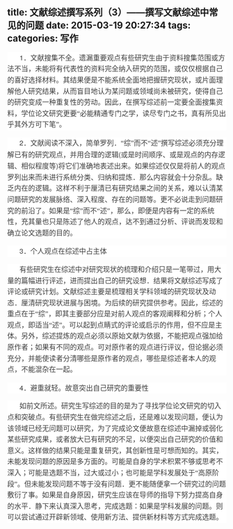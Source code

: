 title: 文献综述撰写系列（3）——撰写文献综述中常见的问题
date: 2015-03-19 20:27:34
tags:
categories: 写作
---
<div>
<div style="word-wrap: break-word; -webkit-nbsp-mode: space; -webkit-line-break: after-white-space;">
<p style="max-width: 100%; word-wrap: normal; box-sizing: border-box !important; min-height: 1em; white-space: pre-wrap; color: rgb(62, 62, 62); font-family: 'Helvetica Neue', Helvetica, 'Hiragino Sans GB', 'Microsoft YaHei', 微软雅黑, Arial, sans-serif; font-size: 16px; font-style: normal; font-variant: normal; font-weight: normal; letter-spacing: normal; line-height: 25.6000003814697px; orphans: auto; text-transform: none; widows: auto; word-spacing: 0px; -webkit-text-stroke-width: 0px; text-align: left; text-indent: 28px; background-color: rgb(255, 255, 255);">1<span style="max-width: 100%; word-wrap: break-word !important; box-sizing: border-box !important; font-family: 宋体;">．文献搜集不全。遗漏重要观点有些研究生由于资料搜集范围或方法不当，未能将有代表性的资料完全纳入研究的范围，或仅仅根据自己的喜好选择材料。其结果便是不能系统全面地把握研究现状，或片面理解他人研究结果，从而盲目地认为某问题或领域尚未被研究，使得自己的研究变成一种重复性的劳动。因此，在撰写综述前一定要全面搜集资料，学位论文研究更要“必能精通专门之学，读尽专门之书，真有所见出乎其外方可下笔”。</span></p>
<p style="max-width: 100%; word-wrap: normal; box-sizing: border-box !important; min-height: 1em; white-space: pre-wrap; color: rgb(62, 62, 62); font-family: 'Helvetica Neue', Helvetica, 'Hiragino Sans GB', 'Microsoft YaHei', 微软雅黑, Arial, sans-serif; font-size: 16px; font-style: normal; font-variant: normal; font-weight: normal; letter-spacing: normal; line-height: 25.6000003814697px; orphans: auto; text-transform: none; widows: auto; word-spacing: 0px; -webkit-text-stroke-width: 0px; text-align: left; text-indent: 28px; background-color: rgb(255, 255, 255);">2<span style="max-width: 100%; word-wrap: break-word !important; box-sizing: border-box !important; font-family: 宋体;">．文献阅读不深入，简单罗列．“综”而不“述”撰写综述必须充分理解已有的研究观点，并用合理的逻辑</span>(<span style="max-width: 100%; word-wrap: break-word !important; box-sizing: border-box !important; font-family: 宋体;">或是时间顺序、或是观点的内存逻辑、相似程度等</span>)<span style="max-width: 100%; word-wrap: break-word !important; box-sizing: border-box !important; font-family: 宋体;">将它们准确地表述出来。如果综述仅仅是将前人的观点罗列出来而未进行系统分类、归纳和提炼．那么内容就会十分杂乱。缺乏内在的逻辑。这样不利于厘清已有研究结果之间的关系，难以认清某问题研究的发展脉络、深入程度、存在的问题等。更不必说走到问题研究的前沿了。如果是“综”而不“述”，那么，即便是内容有一定的系统性，充其量也只是陈述了他人的观点，达不到通过分析、评说而发现和确立论文选题的目的。</span></p>
<p style="max-width: 100%; word-wrap: normal; box-sizing: border-box !important; min-height: 1em; white-space: pre-wrap; color: rgb(62, 62, 62); font-family: 'Helvetica Neue', Helvetica, 'Hiragino Sans GB', 'Microsoft YaHei', 微软雅黑, Arial, sans-serif; font-size: 16px; font-style: normal; font-variant: normal; font-weight: normal; letter-spacing: normal; line-height: 25.6000003814697px; orphans: auto; text-transform: none; widows: auto; word-spacing: 0px; -webkit-text-stroke-width: 0px; text-align: left; text-indent: 28px; background-color: rgb(255, 255, 255);">3<span style="max-width: 100%; word-wrap: break-word !important; box-sizing: border-box !important; font-family: 宋体;">．个人观点在综述中占主体</span></p>
<p style="max-width: 100%; word-wrap: normal; box-sizing: border-box !important; min-height: 1em; white-space: pre-wrap; color: rgb(62, 62, 62); font-family: 'Helvetica Neue', Helvetica, 'Hiragino Sans GB', 'Microsoft YaHei', 微软雅黑, Arial, sans-serif; font-size: 16px; font-style: normal; font-variant: normal; font-weight: normal; letter-spacing: normal; line-height: 25.6000003814697px; orphans: auto; text-transform: none; widows: auto; word-spacing: 0px; -webkit-text-stroke-width: 0px; text-align: left; text-indent: 28px; background-color: rgb(255, 255, 255);"><span style="max-width: 100%; word-wrap: break-word !important; box-sizing: border-box !important; font-family: 宋体;">有些研究生在综述中对研究现状的梳理和介绍只是一笔带过，用大量的篇幅进行评述，进而提出自己的研究设想．结果将文献综述写成了评论或研究计划。文献综述主要是梳理相关学科领域的研究现状及动态．厘清研究现状进展与困境。为后续的研究提供参考。因此，综述的重点在于“综”，即其主要部分应是对前人观点的客观阐释和分析；个人观点，即适当“述”。可以起到点睛式的评论或启示的作用，但不应是主体。另外，综述提炼的观点必须以原始文献为依据，不能把观点强加给原作者；如果有不同的观点。可对原作者的观点进行评议，但论据必须充分，并能使读者分清哪些是原作者的观点，哪些是综述者本人的观点，不能混杂在一起。</span></p>
<p style="max-width: 100%; word-wrap: normal; box-sizing: border-box !important; min-height: 1em; white-space: pre-wrap; color: rgb(62, 62, 62); font-family: 'Helvetica Neue', Helvetica, 'Hiragino Sans GB', 'Microsoft YaHei', 微软雅黑, Arial, sans-serif; font-size: 16px; font-style: normal; font-variant: normal; font-weight: normal; letter-spacing: normal; line-height: 25.6000003814697px; orphans: auto; text-transform: none; widows: auto; word-spacing: 0px; -webkit-text-stroke-width: 0px; text-align: left; text-indent: 28px; background-color: rgb(255, 255, 255);">4<span style="max-width: 100%; word-wrap: break-word !important; box-sizing: border-box !important; font-family: 宋体;">．避重就轻。故意突出自己研究的重要性</span></p>
<p style="max-width: 100%; word-wrap: normal; box-sizing: border-box !important; min-height: 1em; white-space: pre-wrap; color: rgb(62, 62, 62); font-family: 'Helvetica Neue', Helvetica, 'Hiragino Sans GB', 'Microsoft YaHei', 微软雅黑, Arial, sans-serif; font-size: 16px; font-style: normal; font-variant: normal; font-weight: normal; letter-spacing: normal; line-height: 25.6000003814697px; orphans: auto; text-transform: none; widows: auto; word-spacing: 0px; -webkit-text-stroke-width: 0px; text-align: left; text-indent: 28px; background-color: rgb(255, 255, 255);"><span style="max-width: 100%; word-wrap: break-word !important; box-sizing: border-box !important; font-family: 宋体;">如前文所述。研究生写综述的目的是为了寻找学位论文研究的切入点和突破点。有些研究生在做完综述之后，还是难以发现问题，便认为该领域已经无问题可以研究，为了完成论文便故意在综述中漏掉或弱化某些研究成果，或者放大已有研究的不足，以便突出自己研究的价值和意义。这样做的结果只能是重复研究，其创新性是可想而知的。其实，未能发现问题的原因是多方面的。可能是自身的学术积累不够或思考不深入；可能是选题不当，过大或过小；也可能是学科发展处于“高原阶段”。但未能发现问题不等于没有问题．更不能随便拿一个研究过的问题敷衍了事。如果是自身原因，研究生应该在导师的指导下努力提高自身的水平．静下来认真深入思考，完成选题：如果是学科发展的问题。则可以尝试通过开辟新领域、使用新方法、提供新材料等方式完成选题。</span></p>
</div>
</div>